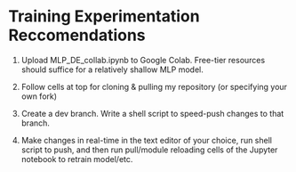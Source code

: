 # Training Experimentation Reccomendations

1. Upload MLP_DE_collab.ipynb to Google Colab. Free-tier resources should suffice for a relatively shallow MLP model.

2. Follow cells at top for cloning & pulling my repository (or specifying your own fork)

3. Create a dev branch. Write a shell script to speed-push changes to that branch.

4. Make changes in real-time in the text editor of your choice, run shell script to push, and then run pull/module reloading cells of the Jupyter notebook to retrain model/etc.